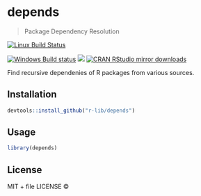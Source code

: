 
# depends

> Package Dependency Resolution

[![Linux Build Status](https://travis-ci.org/r-lib/depends.svg?branch=master)](https://travis-ci.org/r-lib/depends)

[![Windows Build status](https://ci.appveyor.com/api/projects/status/github/r-lib/depends?svg=true)](https://ci.appveyor.com/project/r-lib/depends)
[![](http://www.r-pkg.org/badges/version/depends)](http://www.r-pkg.org/pkg/depends)
[![CRAN RStudio mirror downloads](http://cranlogs.r-pkg.org/badges/depends)](http://www.r-pkg.org/pkg/depends)


Find recursive dependenies of R packages from various sources.

## Installation

```r
devtools::install_github("r-lib/depends")
```

## Usage

```r
library(depends)
```

## License

MIT + file LICENSE © 
